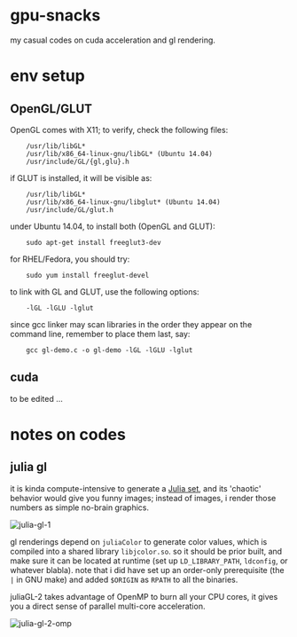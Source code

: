 # gpu-snacks #

my casual codes on cuda acceleration and gl rendering.

# env setup #

## OpenGL/GLUT ##

OpenGL comes with X11; to verify, check the following files:

```
    /usr/lib/libGL*
    /usr/lib/x86_64-linux-gnu/libGL* (Ubuntu 14.04)
    /usr/include/GL/{gl,glu}.h
```

if GLUT is installed, it will be visible as:

```
    /usr/lib/libGL*
    /usr/lib/x86_64-linux-gnu/libglut* (Ubuntu 14.04)
    /usr/include/GL/glut.h
```

under Ubuntu 14.04, to install both (OpenGL and GLUT):

```
    sudo apt-get install freeglut3-dev
```

for RHEL/Fedora, you should try:

```
    sudo yum install freeglut-devel
```

to link with GL and GLUT, use the following options:

```
    -lGL -lGLU -lglut
```

since gcc linker may scan libraries in the order they appear on the command
line, remember to place them last, say:

```
    gcc gl-demo.c -o gl-demo -lGL -lGLU -lglut
```

## cuda ##

to be edited ...

# notes on codes #

## julia gl ##

it is kinda compute-intensive to generate a [Julia set][1], and its 'chaotic'
behavior would give you funny images; instead of images, i render those numbers
as simple no-brain graphics.

![julia-gl-1](http://7xk0df.com1.z0.glb.clouddn.com/juliaGL-1-no-brain-graphics.png)

gl renderings depend on `juliaColor` to generate color values, which is
compiled into a shared library `libjcolor.so`. so it should be prior built,
and make sure it can be located at runtime (set up `LD_LIBRARY_PATH`,
`ldconfig`, or whatever blabla). note that i did have set up an order-only
prerequisite (the `|` in GNU make) and added `$ORIGIN` as `RPATH` to all the
binaries.

juliaGL-2 takes advantage of OpenMP to burn all your CPU cores, it gives you a
direct sense of parallel multi-core acceleration.

![julia-gl-2-omp](http://7xk0df.com1.z0.glb.clouddn.com/juliaGL-2-burn-cpu.png)

[1]: https://en.wikipedia.org/wiki/Julia_set    "Julia set"

